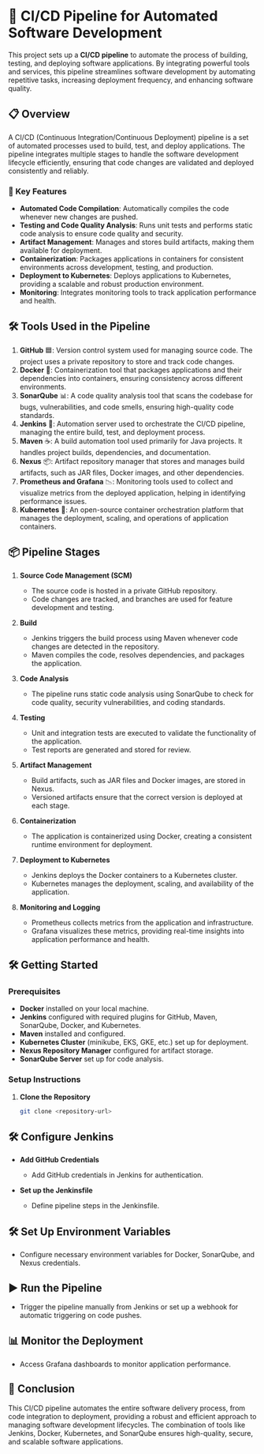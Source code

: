 # 🚀 CI/CD Pipeline for Automated Software Development

This project sets up a **CI/CD pipeline** to automate the process of building, testing, and deploying software applications. By integrating powerful tools and services, this pipeline streamlines software development by automating repetitive tasks, increasing deployment frequency, and enhancing software quality.

## 📋 Overview

A CI/CD (Continuous Integration/Continuous Deployment) pipeline is a set of automated processes used to build, test, and deploy applications. The pipeline integrates multiple stages to handle the software development lifecycle efficiently, ensuring that code changes are validated and deployed consistently and reliably.

### 🔑 Key Features
- **Automated Code Compilation**: Automatically compiles the code whenever new changes are pushed.
- **Testing and Code Quality Analysis**: Runs unit tests and performs static code analysis to ensure code quality and security.
- **Artifact Management**: Manages and stores build artifacts, making them available for deployment.
- **Containerization**: Packages applications in containers for consistent environments across development, testing, and production.
- **Deployment to Kubernetes**: Deploys applications to Kubernetes, providing a scalable and robust production environment.
- **Monitoring**: Integrates monitoring tools to track application performance and health.

## 🛠️ Tools Used in the Pipeline

1. **GitHub** 🟦: Version control system used for managing source code. The project uses a private repository to store and track code changes.
2. **Docker** 🐳: Containerization tool that packages applications and their dependencies into containers, ensuring consistency across different environments.
3. **SonarQube** 📊: A code quality analysis tool that scans the codebase for bugs, vulnerabilities, and code smells, ensuring high-quality code standards.
4. **Jenkins** 🤖: Automation server used to orchestrate the CI/CD pipeline, managing the entire build, test, and deployment process.
5. **Maven** ☕: A build automation tool used primarily for Java projects. It handles project builds, dependencies, and documentation.
6. **Nexus** 📦: Artifact repository manager that stores and manages build artifacts, such as JAR files, Docker images, and other dependencies.
7. **Prometheus and Grafana** 📉: Monitoring tools used to collect and visualize metrics from the deployed application, helping in identifying performance issues.
8. **Kubernetes** 🧊: An open-source container orchestration platform that manages the deployment, scaling, and operations of application containers.

## 📦 Pipeline Stages

1. **Source Code Management (SCM)**
   - The source code is hosted in a private GitHub repository.
   - Code changes are tracked, and branches are used for feature development and testing.

2. **Build**
   - Jenkins triggers the build process using Maven whenever code changes are detected in the repository.
   - Maven compiles the code, resolves dependencies, and packages the application.

3. **Code Analysis**
   - The pipeline runs static code analysis using SonarQube to check for code quality, security vulnerabilities, and coding standards.

4. **Testing**
   - Unit and integration tests are executed to validate the functionality of the application.
   - Test reports are generated and stored for review.

5. **Artifact Management**
   - Build artifacts, such as JAR files and Docker images, are stored in Nexus.
   - Versioned artifacts ensure that the correct version is deployed at each stage.

6. **Containerization**
   - The application is containerized using Docker, creating a consistent runtime environment for deployment.

7. **Deployment to Kubernetes**
   - Jenkins deploys the Docker containers to a Kubernetes cluster.
   - Kubernetes manages the deployment, scaling, and availability of the application.

8. **Monitoring and Logging**
   - Prometheus collects metrics from the application and infrastructure.
   - Grafana visualizes these metrics, providing real-time insights into application performance and health.

## 🛠️ Getting Started

### Prerequisites
- **Docker** installed on your local machine.
- **Jenkins** configured with required plugins for GitHub, Maven, SonarQube, Docker, and Kubernetes.
- **Maven** installed and configured.
- **Kubernetes Cluster** (minikube, EKS, GKE, etc.) set up for deployment.
- **Nexus Repository Manager** configured for artifact storage.
- **SonarQube Server** set up for code analysis.

### Setup Instructions
1. **Clone the Repository**
   ```bash
   git clone <repository-url>
## 🛠️ Configure Jenkins

- **Add GitHub Credentials**
  - Add GitHub credentials in Jenkins for authentication.
  
- **Set up the Jenkinsfile**
  - Define pipeline steps in the Jenkinsfile.

## 🛠️ Set Up Environment Variables

- Configure necessary environment variables for Docker, SonarQube, and Nexus credentials.

## ▶️ Run the Pipeline

- Trigger the pipeline manually from Jenkins or set up a webhook for automatic triggering on code pushes.

## 📊 Monitor the Deployment

- Access Grafana dashboards to monitor application performance.

## 🎯 Conclusion

This CI/CD pipeline automates the entire software delivery process, from code integration to deployment, providing a robust and efficient approach to managing software development lifecycles. The combination of tools like Jenkins, Docker, Kubernetes, and SonarQube ensures high-quality, secure, and scalable software applications.



